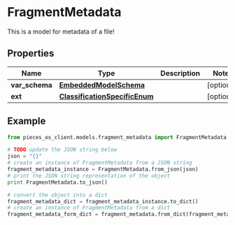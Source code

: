 # FragmentMetadata

This is a model for metadata of a file!

## Properties

Name | Type | Description | Notes
------------ | ------------- | ------------- | -------------
**var_schema** | [**EmbeddedModelSchema**](EmbeddedModelSchema) |  | [optional] 
**ext** | [**ClassificationSpecificEnum**](ClassificationSpecificEnum) |  | [optional] 

## Example

```python
from pieces_os_client.models.fragment_metadata import FragmentMetadata

# TODO update the JSON string below
json = "{}"
# create an instance of FragmentMetadata from a JSON string
fragment_metadata_instance = FragmentMetadata.from_json(json)
# print the JSON string representation of the object
print FragmentMetadata.to_json()

# convert the object into a dict
fragment_metadata_dict = fragment_metadata_instance.to_dict()
# create an instance of FragmentMetadata from a dict
fragment_metadata_form_dict = fragment_metadata.from_dict(fragment_metadata_dict)
```



